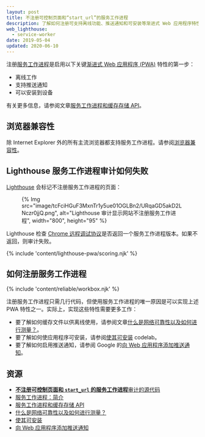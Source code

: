 ```yaml
---
layout: post
title: 不注册可控制页面和“start_url”的服务工作进程
description: 了解如何注册可支持离线功能、推送通知和可安装等渐进式 Web 应用程序特性的服务工作进程。
web_lighthouse:
  - service-worker
date: 2019-05-04
updated: 2020-06-10
---
```


注册[服务工作进程](/service-workers-cache-storage/)是启用以下关键[渐进式 Web 应用程序 (PWA)](/discover-installable) 特性的第一步：

- 离线工作
- 支持推送通知
- 可以安装到设备

有关更多信息，请参阅文章[服务工作进程和缓存存储 API](/service-workers-cache-storage/)。

## 浏览器兼容性

除 Internet Explorer 外的所有主流浏览器都支持服务工作进程。请参阅[浏览器兼容性](https://developer.mozilla.org/docs/Web/API/ServiceWorker#Browser_compatibility)。

## Lighthouse 服务工作进程审计如何失败

[Lighthouse](https://developer.chrome.com/docs/lighthouse/overview/) 会标记不注册服务工作进程的页面：

<figure>{% Img src="image/tcFciHGuF3MxnTr1y5ue01OGLBn2/URqaGD5akD2LNczr0jjQ.png", alt="Lighthouse 审计显示网站不注册服务工作进程", width="800", height="95" %}</figure>

Lighthouse 检查 [Chrome 远程调试协议](https://github.com/ChromeDevTools/devtools-protocol)是否返回一个服务工作进程版本。如果不返回，则审计失败。

{% include 'content/lighthouse-pwa/scoring.njk' %}

## 如何注册服务工作进程

{% include 'content/reliable/workbox.njk' %}

注册服务工作进程只需几行代码，但使用服务工作进程的唯一原因是可以实现上述 PWA 特性之一。实际上，实现这些特性需要更多工作：

- 要了解如何缓存文件以供离线使用，请参阅文章[什么是网络可靠性以及如何进行测量？](/network-connections-unreliable)。
- 要了解如何使应用程序可安装，请参阅[使其可安装](/codelab-make-installable/) codelab。
- 要了解如何启用推送通知，请参阅 Google 的[向 Web 应用程序添加推送通知](https://codelabs.developers.google.com/codelabs/push-notifications)。

## 资源

- [**不注册可控制页面和 `start_url` 的服务工作进程**审计的源代码](https://github.com/GoogleChrome/lighthouse/blob/master/core/audits/service-worker.js)
- [服务工作进程：简介](https://developer.chrome.com/docs/workbox/service-worker-overview/)
- [服务工作进程和缓存存储 API](/service-workers-cache-storage/)
- [什么是网络可靠性以及如何进行测量？](/network-connections-unreliable)
- [使其可安装](/codelab-make-installable/)
- [向 Web 应用程序添加推送通知](https://codelabs.developers.google.com/codelabs/push-notifications)
